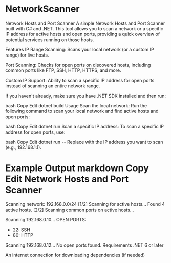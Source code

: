# NetworkScanner
Network Hosts and Port Scanner
A simple Network Hosts and Port Scanner built with C# and .NET. This tool allows you to scan a network or a specific IP address for active hosts and open ports, providing a quick overview of potential services running on those hosts.

Features
IP Range Scanning: Scans your local network (or a custom IP range) for live hosts.

Port Scanning: Checks for open ports on discovered hosts, including common ports like FTP, SSH, HTTP, HTTPS, and more.

Custom IP Support: Ability to scan a specific IP address for open ports instead of scanning an entire network range.

If you haven't already, make sure you have .NET SDK installed and then run:

bash
Copy
Edit
dotnet build
Usage
Scan the local network:
Run the following command to scan your local network and find active hosts and open ports:

bash
Copy
Edit
dotnet run
Scan a specific IP address:
To scan a specific IP address for open ports, use:

bash
Copy
Edit
dotnet run -- <target-ip>
Replace <target-ip> with the IP address you want to scan (e.g., 192.168.1.1).

Example Output
markdown
Copy
Edit
Network Hosts and Port Scanner
==============================

Scanning network: 192.168.0.0/24
[1/2] Scanning for active hosts...
Found 4 active hosts.
[2/2] Scanning common ports on active hosts...

Scanning 192.168.0.10...
OPEN PORTS:
- 22: SSH
- 80: HTTP

Scanning 192.168.0.12...
No open ports found.
Requirements
.NET 6 or later

An internet connection for downloading dependencies (if needed)
